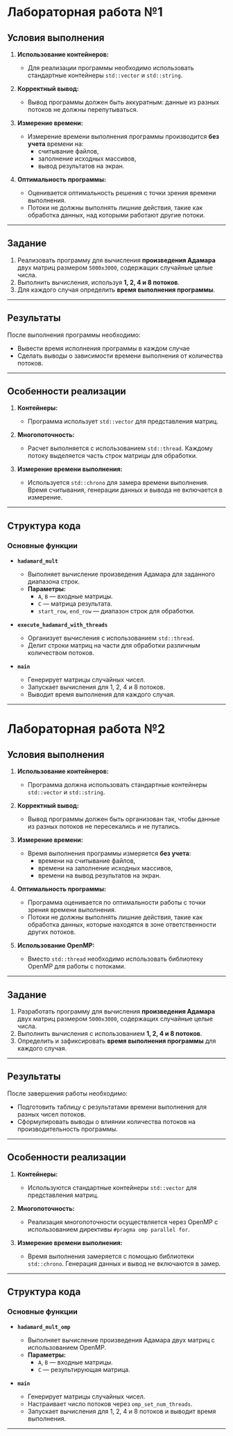 # Лабораторная работа №1

## Условия выполнения

1. **Использование контейнеров:**
   - Для реализации программы необходимо использовать стандартные контейнеры `std::vector` и `std::string`.

2. **Корректный вывод:**
   - Вывод программы должен быть аккуратным: данные из разных потоков не должны перепутываться.

3. **Измерение времени:**
   - Измерение времени выполнения программы производится **без учета** времени на:
     - считывание файлов,
     - заполнение исходных массивов,
     - вывод результатов на экран.

4. **Оптимальность программы:**
   - Оценивается оптимальность решения с точки зрения времени выполнения.
   - Потоки не должны выполнять лишние действия, такие как обработка данных, над которыми работают другие потоки.

---

## Задание

1. Реализовать программу для вычисления **произведения Адамара** двух матриц размером `5000x3000`, содержащих случайные целые числа.
2. Выполнить вычисления, используя **1, 2, 4 и 8 потоков**.
3. Для каждого случая определить **время выполнения программы**.

---

## Результаты

После выполнения программы необходимо:
- Вывести время исполнения программы в каждом случае
- Сделать выводы о зависимости времени выполнения от количества потоков.

---

## Особенности реализации

1. **Контейнеры:**
   - Программа использует `std::vector` для представления матриц.

2. **Многопоточность:**
   - Расчет выполняется с использованием `std::thread`. Каждому потоку выделяется часть строк матрицы для обработки.

3. **Измерение времени выполнения:**
   - Используется `std::chrono` для замера времени выполнения. Время считывания, генерации данных и вывода не включается в измерение.

---

## Структура кода

### Основные функции

- **`hadamard_mult`**
  - Выполняет вычисление произведения Адамара для заданного диапазона строк.
  - **Параметры:**
    - `A`, `B` — входные матрицы.
    - `C` — матрица результата.
    - `start_row`, `end_row` — диапазон строк для обработки.

- **`execute_hadamard_with_threads`**
  - Организует вычисления с использованием `std::thread`.
  - Делит строки матриц на части для обработки различным количеством потоков.

- **`main`**
  - Генерирует матрицы случайных чисел.
  - Запускает вычисления для 1, 2, 4 и 8 потоков.
  - Выводит время выполнения для каждого случая.

---


# Лабораторная работа №2

## Условия выполнения

1. **Использование контейнеров:**
   - Программа должна использовать стандартные контейнеры `std::vector` и `std::string`.

2. **Корректный вывод:**
   - Вывод программы должен быть организован так, чтобы данные из разных потоков не пересекались и не путались.

3. **Измерение времени:**
   - Время выполнения программы измеряется **без учета**:
     - времени на считывание файлов,
     - времени на заполнение исходных массивов,
     - времени на вывод результатов на экран.

4. **Оптимальность программы:**
   - Программа оценивается по оптимальности работы с точки зрения времени выполнения.
   - Потоки не должны выполнять лишние действия, такие как обработка данных, которые находятся в зоне ответственности других потоков.

5. **Использование OpenMP:**
   - Вместо `std::thread` необходимо использовать библиотеку OpenMP для работы с потоками.

---

## Задание

1. Разработать программу для вычисления **произведения Адамара** двух матриц размером `5000x3000`, содержащих случайные целые числа.
2. Выполнить вычисления с использованием **1, 2, 4 и 8 потоков**.
3. Определить и зафиксировать **время выполнения программы** для каждого случая.

---

## Результаты

После завершения работы необходимо:
- Подготовить таблицу с результатами времени выполнения для разных чисел потоков.
- Сформулировать выводы о влиянии количества потоков на производительность программы.


---

## Особенности реализации

1. **Контейнеры:**
   - Используются стандартные контейнеры `std::vector` для представления матриц.

2. **Многопоточность:**
   - Реализация многопоточности осуществляется через OpenMP с использованием директивы `#pragma omp parallel for`.

3. **Измерение времени выполнения:**
   - Время выполнения замеряется с помощью библиотеки `std::chrono`. Генерация данных и вывод не включаются в замер.

---

## Структура кода

### Основные функции

- **`hadamard_mult_omp`**
  - Выполняет вычисление произведения Адамара двух матриц с использованием OpenMP.
  - **Параметры:**
    - `A`, `B` — входные матрицы.
    - `C` — результирующая матрица.

- **`main`**
  - Генерирует матрицы случайных чисел.
  - Настраивает число потоков через `omp_set_num_threads`.
  - Запускает вычисления для 1, 2, 4 и 8 потоков и выводит время выполнения.

---

